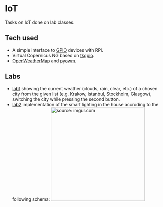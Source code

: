 # IoT
Tasks on IoT done on lab classes.

## Tech used
- A simple interface to [GPIO](https://github.com/gpiozero/gpiozero) devices with RPi.
- Virtual Copernicus NG based on [tkgpio](https://github.com/wallysalami/tkgpio).
- [OpenWeatherMap](https://openweathermap.org/api) and [pyowm](https://pyowm.readthedocs.io/en/latest/).

## Labs
- [lab1](https://github.com/xenoteo/IoT/tree/main/lab1) showing the current weather (clouds, rain, clear, etc.) of a chosen city from the given list (e.g. Krakow, Istanbul, Stockholm, Glasgow), switching the city while pressing the second button.
- [lab2](https://github.com/xenoteo/IoT/tree/main/lab2) implementation of the smart lighting in the house accroding to the following schema:
  <a href="https://imgur.com/P28jgMe"><img src="https://i.imgur.com/P28jgMe.png" title="source: imgur.com" height="300px"/></a>
